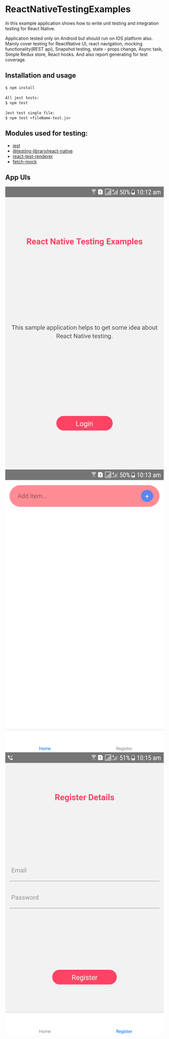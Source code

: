 # ReactNativeTestingExamples

In this example application shows how to write unit testing and integration testing for React Native.

Application tested only on Android but should run on IOS platform also. Mainly cover testing for ReactNative UI, react navigation, mocking functionality(REST api), Snapshot testing, state - props change, Async task, Simple Redux store, React hooks. And also report generating for test coverage.


## Installation and usage

    $ npm install

    All jest tests:
    $ npm test

    Jest test single file:
    $ npm test <fileName-test.js>

## Modules used for testing:

- [jest](https://github.com/facebook/jest)
- [@testing-library/react-native](https://github.com/callstack/react-native-testing-library)
- [react-test-renderer](https://reactjs.org/docs/test-renderer.html)
- [fetch-mock](https://www.npmjs.com/package/fetch-mock)

## App UIs

![Image of Yaktocat](/src/assets/images/login-img.png) ![Image of Yaktocat](/src/assets/images/home-img.png) ![Image of Yaktocat](/src/assets/images/register-img.png)